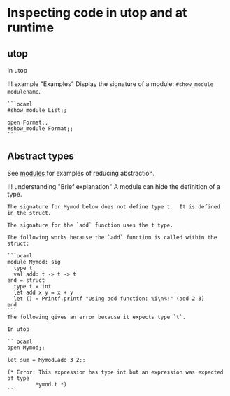 # Inspecting code in utop and at runtime

## utop

In utop

!!! example "Examples"
    Display the signature of a module: `#show_module modulename`.
    
    ```ocaml
    #show_module List;;
    
    open Format;;
    #show_module Format;;
    ```
## Abstract types

See [modules](../Modules/modules.md) for examples of reducing abstraction.

!!! understanding "Brief explanation"
    A module can hide the definition of a type.
    
    The signature for Mymod below does not define type t.  It is defined in the struct.
    
    The signature for the `add` function uses the t type.
    
    The following works because the `add` function is called within the struct:
    
    ```ocaml
    module Mymod: sig
      type t
      val add: t -> t -> t
    end = struct
      type t = int
      let add x y = x + y 
      let () = Printf.printf "Using add function: %i\n%!" (add 2 3)
    end
    ```
    The following gives an error because it expects type `t`.
    
    In utop
    
    ```ocaml
    open Mymod;;
    
    let sum = Mymod.add 3 2;;
    
    (* Error: This expression has type int but an expression was expected of type
             Mymod.t *)
    ```
    
    